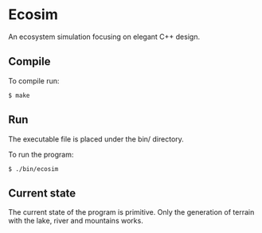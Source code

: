 # Ecosim
An ecosystem simulation focusing on elegant C++ design.

## Compile
To compile run:
```
$ make
```

## Run
The executable file is placed under the bin/ directory.

To run the program:
```
$ ./bin/ecosim
```

## Current state
The current state of the program is primitive.
Only the generation of terrain with the lake, river and mountains works.
